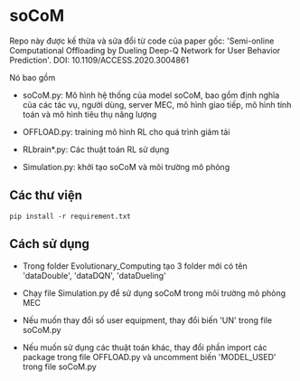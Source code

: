 # soCoM
Repo này được kế thừa và sửa đổi từ code của paper gốc: 
'Semi-online Computational Offloading by Dueling Deep-Q Network for User Behavior Prediction'.
DOI: 10.1109/ACCESS.2020.3004861

Nó bao gồm

- soCoM.py: Mô hình hệ thống của model soCoM, bao gồm định nghĩa của các tác vụ, người dùng, server MEC, mô hình giao tiếp, mô hình tính toán và mô hình tiêu thụ năng lượng

- OFFLOAD.py: training mô hình RL cho quá trình giảm tải

- RLbrain*.py: Các thuật toán RL sử dụng

- Simulation.py: khởi tạo soCoM và môi trường mô phỏng
## Các thư viện
```
pip install -r requirement.txt
```
## Cách sử dụng
- Trong folder Evolutionary_Computing tạo 3 folder mới có tên 'dataDouble', 'dataDQN', 'dataDueling'

- Chạy file Simulation.py để sử dụng soCoM trong môi trường mô phỏng MEC

- Nếu muốn thay đổi số user equipment, thay đổi biến 'UN' trong file soCoM.py

- Nếu muốn sử dụng các thuật toán khác, thay đổi phần import các package trong file OFFLOAD.py và uncomment biến 'MODEL_USED' trong file soCoM.py
